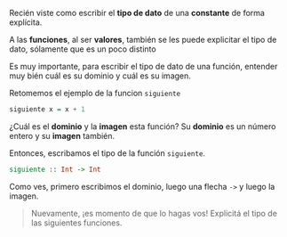 Recién viste como escribir el **tipo de dato** de una **constante** de forma explícita.

A las **funciones**, al ser **valores**, también se les puede explicitar el tipo de dato, sólamente que es un poco distinto

Es muy importante, para escribir el tipo de dato de una función, entender muy bién cuál es su dominio y cuál es su imagen.

Retomemos el ejemplo de la funcion `siguiente`

```haskell
siguiente x = x + 1
```

¿Cuál es el **dominio** y la **imagen** esta función? Su **dominio** es un número entero y su **imagen** también.

Entonces, escribamos el tipo de la función `siguiente`.

```haskell
siguiente :: Int -> Int
```

Como ves, primero escribimos el dominio, luego una flecha `->` y luego la imagen. 

> Nuevamente, ¡es momento de que lo hagas vos! Explicitá el tipo de las siguientes funciones.